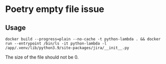 # Poetry empty file issue

## Usage

```
docker build --progress=plain --no-cache -t python-lambda . && docker run --entrypoint /bin/ls -it python-lambda -l /app/.venv/lib/python3.9/site-packages/jira/__init__.py
```

The size of the file should not be 0.
